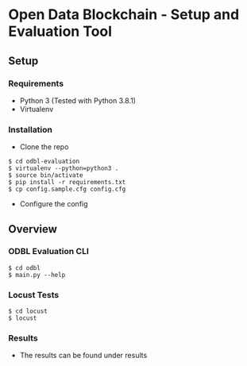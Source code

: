 # Open Data Blockchain - Setup and Evaluation Tool

## Setup

### Requirements
- Python 3 (Tested with Python 3.8.1)
- Virtualenv

### Installation
- Clone the repo
```
$ cd odbl-evaluation
$ virtualenv --python=python3 .
$ source bin/activate
$ pip install -r requirements.txt
$ cp config.sample.cfg config.cfg
```
- Configure the config
## Overview

### ODBL Evaluation CLI

```
$ cd odbl
$ main.py --help
```

### Locust Tests

```
$ cd locust
$ locust
```

### Results
- The results can be found under results